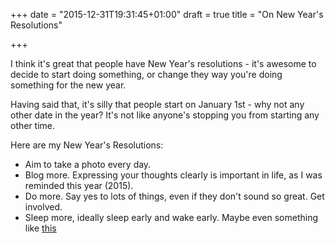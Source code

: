 +++
date = "2015-12-31T19:31:45+01:00"
draft = true
title = "On New Year's Resolutions"

+++

I think it's great that people have New Year's resolutions - it's awesome to decide to start doing something, or change they way you're doing something for the new year. 

Having said that, it's silly that people start on January 1st - why not any other date in the year? It's not like anyone's stopping you from starting any other time.

Here are my New Year's Resolutions:
- Aim to take a photo every day.
- Blog more. Expressing your thoughts clearly is important in life, as I was reminded this year (2015).
- Do more. Say yes to lots of things, even if they don't sound so great. Get involved.
- Sleep more, ideally sleep early and wake early. Maybe even something like [this](https://www.producthunt.com/live/jack-dorsey#comment-202069)
